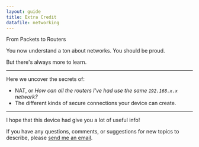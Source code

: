 ```yaml
---
layout: guide
title: Extra Credit
datafile: networking
---
```

<div class="-mt-3 text-xl italic text-red-700 dark:text-red-200">From Packets to Routers</div>
<div class="h-3"></div>

You now understand a ton about networks. You should be proud.

But there's always more to learn.

-----

Here we uncover the secrets of:

- NAT, or _How can all the routers I've had use the same `192.168.x.x` network?_
- The different kinds of secure connections your device can create.

-----

I hope that this device had give you a lot of useful info!

If you have any questions, comments, or suggestions for new topics to describe, please [send me an email](mailto:daniel@danieloaks.net).
